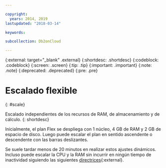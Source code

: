 ```yaml
---

copyright:
  years: 2014, 2019
lastupdated: "2018-03-14"

keywords: 

subcollection: Db2onCloud

---
```


<!-- Attribute definitions --> 
{:external: target="_blank" .external}
{:shortdesc: .shortdesc}
{:codeblock: .codeblock}
{:screen: .screen}
{:tip: .tip}
{:important: .important}
{:note: .note}
{:deprecated: .deprecated}
{:pre: .pre}

# Escalado flexible
{: #scale}

Escalado independientes de los recursos de RAM, de almacenamiento y de cálculo. 
{: shortdesc}

Inicialmente, el plan Flex se despliega con 1 núcleo, 4 GB de RAM y 2 GB de espacio de disco. Luego puede escalar el plan en sentido ascendente o descendente con las barras deslizantes.

Se suele tardar menos de 20 minutos en realizar estos ajustes dinámicos. Incluso puede escalar la CPU y la RAM sin incurrir en ningún tiempo de inactividad siguiendo las siguientes
[directrices](https://developer.ibm.com/answers/questions/381931/how-can-i-scale-cpu-up-and-down-without-downtime-o.html){:external}.
